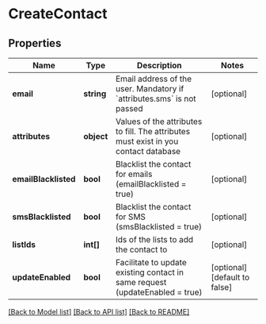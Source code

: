 # CreateContact

## Properties
Name | Type | Description | Notes
------------ | ------------- | ------------- | -------------
**email** | **string** | Email address of the user. Mandatory if &#x60;attributes.sms&#x60; is not passed | [optional] 
**attributes** | **object** | Values of the attributes to fill. The attributes must exist in you contact database | [optional] 
**emailBlacklisted** | **bool** | Blacklist the contact for emails (emailBlacklisted &#x3D; true) | [optional] 
**smsBlacklisted** | **bool** | Blacklist the contact for SMS (smsBlacklisted &#x3D; true) | [optional] 
**listIds** | **int[]** | Ids of the lists to add the contact to | [optional] 
**updateEnabled** | **bool** | Facilitate to update existing contact in same request (updateEnabled &#x3D; true) | [optional] [default to false]

[[Back to Model list]](../../README.md#documentation-for-models) [[Back to API list]](../../README.md#documentation-for-api-endpoints) [[Back to README]](../../README.md)


